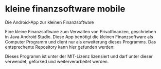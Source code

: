 # kleine finanzsoftware mobile
Die Android-App zur kleinen Finanzsoftware

Eine kleine Finanzsoftware zum Verwalten von Privatfinanzen, geschrieben in Java Android Studio. Diese App benötigt die kleinen Finanzsoftware als Computer Programm und dient nur als erweiterung dieses Programms.
Das entsprechente Repository kann hier gefunden werden:

Dieses Programm ist unter der MIT-Lizenz lizensiert und darf unter dieser verwendet, geforked und weiterverarbeitet werden.
